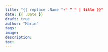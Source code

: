 ```yaml
---
title: "{{ replace .Name "-" " " | title }}"
date: {{ .Date }}
draft: true
author: "Marin"
tags:
image:
description:
toc:
---
```

